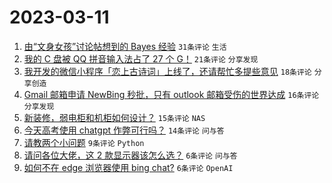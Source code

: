# 2023-03-11

1. [由“文身女孩”讨论帖想到的 Bayes 经验](https://www.v2ex.com/t/923074) `31条评论` `生活`
1. [我的 C 盘被 QQ 拼音输入法占了 27 个 G！](https://www.v2ex.com/t/923072) `21条评论` `分享发现`
1. [我开发的微信小程序「恋上古诗词」上线了，还请帮忙多提些意见](https://www.v2ex.com/t/923086) `18条评论` `分享创造`
1. [Gmail 邮箱申请 NewBing 秒批，只有 outlook 邮箱受伤的世界达成](https://www.v2ex.com/t/923079) `16条评论` `分享发现`
1. [新装修，弱电柜和机柜如何设计？](https://www.v2ex.com/t/923069) `15条评论` `NAS`
1. [今天高考使用 chatgpt 作弊可行吗？](https://www.v2ex.com/t/923090) `14条评论` `问与答`
1. [请教两个小问题](https://www.v2ex.com/t/923068) `9条评论` `Python`
1. [请问各位大佬，这 2 款显示器该怎么选？](https://www.v2ex.com/t/923084) `6条评论` `问与答`
1. [如何不在 edge 浏览器使用 bing chat?](https://www.v2ex.com/t/923067) `6条评论` `OpenAI`
